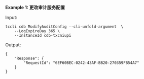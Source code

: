 **Example 1: 更改审计服务配置**



Input: 

```
tccli cdb ModifyAuditConfig --cli-unfold-argument  \
    --LogExpireDay 365 \
    --InstanceId cdb-txcniupi
```

Output: 
```
{
    "Response": {
        "RequestId": "6EF60BEC-0242-43AF-BB20-270359FB54A7"
    }
}
```

